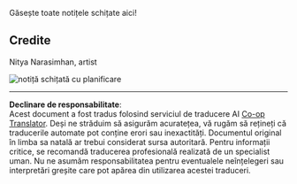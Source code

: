 <!--
CO_OP_TRANSLATOR_METADATA:
{
  "original_hash": "3a848466cb63aff1a93411affb152c2a",
  "translation_date": "2025-08-26T15:43:41+00:00",
  "source_file": "sketchnotes/README.md",
  "language_code": "ro"
}
-->
Găsește toate notițele schițate aici!

## Credite

Nitya Narasimhan, artist

![notiță schițată cu planificare](../../../translated_images/00-Roadmap.4905d6567dff47532b9bfb8e0b8980fc6b0b1292eebb24181c1a9753b33bc0f5.ro.png)

---

**Declinare de responsabilitate**:  
Acest document a fost tradus folosind serviciul de traducere AI [Co-op Translator](https://github.com/Azure/co-op-translator). Deși ne străduim să asigurăm acuratețea, vă rugăm să rețineți că traducerile automate pot conține erori sau inexactități. Documentul original în limba sa natală ar trebui considerat sursa autoritară. Pentru informații critice, se recomandă traducerea profesională realizată de un specialist uman. Nu ne asumăm responsabilitatea pentru eventualele neînțelegeri sau interpretări greșite care pot apărea din utilizarea acestei traduceri.